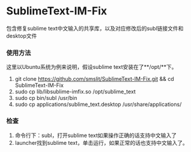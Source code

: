 # SublimeText-IM-Fix
包含修复sublime text中文输入的共享库，以及对应修改后的subl链接文件和desktop文件

### 使用方法

这里以Ubuntu系统为例来说明，假设sublime text安装在了**/opt/**下。

1. git clone https://github.com/smslit/SublimeText-IM-Fix.git && cd SublimeText-IM-Fix
2. sudo cp lib/libsublime-imfix.so /opt/sublime_text
3. sudo cp bin/subl /usr/bin 
4. sudo cp applications/sublime_text.desktop /usr/share/applications/

### 检查

1. 命令行下：subl，打开sublime text如果操作正确的话支持中文输入了
2. launcher找到sublime text，单击运行，如果正常的话也支持中文输入了。
